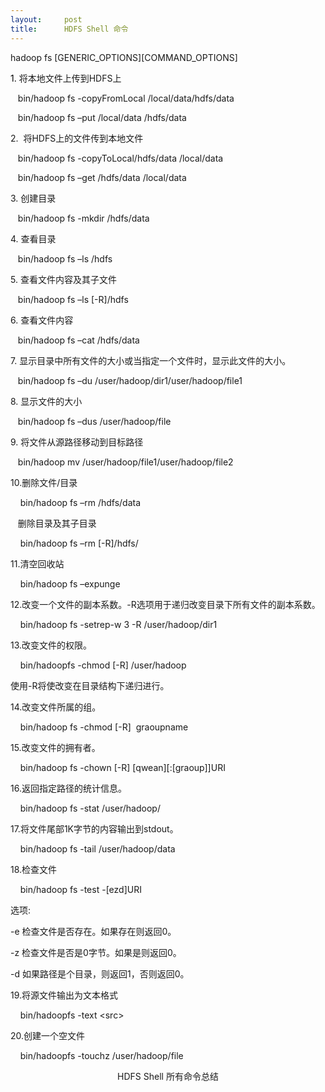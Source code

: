 ```yaml
---
layout:     post
title:      HDFS Shell 命令
---
```

<div id="article_content" class="article_content clearfix csdn-tracking-statistics" data-pid="blog" data-mod="popu_307" data-dsm="post">
								            <link rel="stylesheet" href="https://csdnimg.cn/release/phoenix/template/css/ck_htmledit_views-f76675cdea.css">
						<div class="htmledit_views" id="content_views">
                
<p><span style="font-size:14px;">hadoop fs [GENERIC_OPTIONS][COMMAND_OPTIONS]</span></p>
<p><span style="font-size:14px;color:#000000;">1. </span><span style="font-size:14px;">将本地文件上传到HDFS上
</span></p>
<p><span style="font-size:14px;">   bin/hadoop fs -copyFromLocal /local/data/hdfs/data</span></p>
<p><span style="font-size:14px;">   bin/hadoop fs –put /local/data /hdfs/data </span>
</p>
<p><span style="font-size:14px;">2.  将HDFS上的文件传到本地文件</span></p>
<p><span style="font-size:14px;color:#000000;">   </span><span style="font-size:14px;">bin/hadoop fs -copyToLocal/hdfs/data /local/data</span></p>
<p><span style="font-size:14px;">   bin/hadoop fs –get /hdfs/data /local/data</span></p>
<p><span style="font-size:14px;">3. 创建目录</span></p>
<p><span style="font-size:14px;">   bin/hadoop fs -mkdir /hdfs/data</span></p>
<p><span style="font-size:14px;">4. 查看目录</span></p>
<p><span style="font-size:14px;">   bin/hadoop fs –ls /hdfs</span></p>
<p><span style="font-size:14px;">5. 查看文件内容及其子文件</span></p>
<p><span style="font-size:14px;">   bin/hadoop fs –ls [-R]/hdfs</span></p>
<p><span style="font-size:14px;">6. 查看文件内容</span></p>
<p><span style="font-size:14px;">   bin/hadoop fs –cat /hdfs/data</span></p>
<p><span style="font-size:14px;">7. 显示目录中所有文件的大小或当指定一个文件时，显示此文件的大小。</span></p>
<p><span style="font-size:14px;">   bin/hadoop fs –du /user/hadoop/dir1/user/hadoop/file1</span></p>
<p><span style="font-size:14px;">8. 显示文件的大小</span></p>
<p><span style="font-size:14px;">   bin/hadoop fs –dus /user/hadoop/file</span></p>
<p><span style="font-size:14px;">9. 将文件从源路径移动到目标路径</span></p>
<p><span style="font-size:14px;">   bin/hadoop mv /user/hadoop/file1/user/hadoop/file2</span></p>
<p><span style="font-size:14px;">10.删除文件/目录 </span></p>
<p><span style="font-size:14px;">    bin/hadoop fs –rm /hdfs/data</span></p>
<p><span style="font-size:14px;">   删除目录及其子目录</span></p>
<p><span style="font-size:14px;">    bin/hadoop fs –rm [-R]/hdfs/</span></p>
<p><span style="font-size:14px;">11.清空回收站</span></p>
<p><span style="font-size:14px;">    bin/hadoop fs –expunge</span></p>
<p><span style="font-size:14px;">12.改变一个文件的副本系数。-R选项用于递归改变目录下所有文件的副本系数。</span></p>
<p><span style="font-size:14px;">    bin/hadoop fs -setrep-w 3 -R /user/hadoop/dir1</span></p>
<p><span style="font-size:14px;">13.改变文件的权限。</span></p>
<p><span style="font-size:14px;">    bin/hadoopfs -chmod [-R] /user/hadoop</span></p>
<p><span style="font-size:14px;">使用-R将使改变在目录结构下递归进行。</span></p>
<p><span style="font-size:14px;">14.改变文件所属的组。</span></p>
<p><span style="font-size:14px;">    <span style="font-size:14px;">bin/</span>hadoop fs -chmod [-R]  graoupname</span></p>
<p><span style="font-size:14px;">15.改变文件的拥有者。</span></p>
<p><span style="font-size:14px;">    <span style="font-size:14px;">bin/</span>hadoop fs -chown [-R] [qwean][:[graoup]]URI</span></p>
<p><span style="font-size:14px;">16.返回指定路径的统计信息。</span></p>
<p><span style="font-size:14px;">    bin/hadoop fs -stat /user/hadoop/</span></p>
<p><span style="font-size:14px;">17.将文件尾部1K字节的内容输出到stdout。</span></p>
<p><span style="font-size:14px;">    bin/hadoop fs -tail /user/hadoop/data</span></p>
<p><span style="font-size:14px;">18.检查文件</span></p>
<p><span style="font-size:14px;">    <span style="font-size:14px;">bin/</span>hadoop fs -test -[ezd]URI</span></p>
<p><span style="font-size:14px;">选项:</span></p>
<p><span style="font-size:14px;">-e 检查文件是否存在。如果存在则返回0。 </span></p>
<p><span style="font-size:14px;">-z 检查文件是否是0字节。如果是则返回0。 </span></p>
<p><span style="font-size:14px;">-d 如果路径是个目录，则返回1，否则返回0。</span></p>
<p><span style="font-size:14px;">19.将源文件输出为文本格式</span></p>
<p><span style="font-size:14px;">    bin/hadoopfs -text &lt;src&gt;</span></p>
<p><span style="font-size:14px;">20.创建一个空文件</span></p>
<p><span style="font-size:14px;">    bin/hadoopfs -touchz /user/hadoop/file </span>
</p>
<p align="center"><span style="font-size:14px;">HDFS Shell 所有命令总结</span></p>
<p align="center"><img src="https://img-blog.csdn.net/20150522110909215?watermark/2/text/aHR0cDovL2Jsb2cuY3Nkbi5uZXQvdTAxMjk2NDYwMA==/font/5a6L5L2T/fontsize/400/fill/I0JBQkFCMA==/dissolve/70/gravity/Center" alt=""><br></p>
<p align="center"><img src="https://img-blog.csdn.net/20150522110758153?watermark/2/text/aHR0cDovL2Jsb2cuY3Nkbi5uZXQvdTAxMjk2NDYwMA==/font/5a6L5L2T/fontsize/400/fill/I0JBQkFCMA==/dissolve/70/gravity/Center" alt=""><br></p>
<p align="center"></p>
<p></p>
            </div>
                </div>